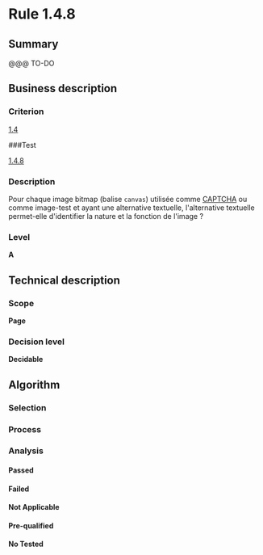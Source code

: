 # Rule 1.4.8

## Summary

@@@ TO-DO

## Business description

### Criterion

[1.4](http://references.modernisation.gouv.fr/sites/default/files/RGAA3_RC2-1/referentiel_technique.htm#crit-1-4)

###Test

[1.4.8](http://references.modernisation.gouv.fr/sites/default/files/RGAA3_RC2-1/referentiel_technique.htm#test-1-4-8)

### Description

Pour chaque image bitmap (balise `canvas`) utilis&eacute;e comme <a href="http://references.modernisation.gouv.fr/sites/default/files/RGAA3_RC2-1/glossaire.htm#mcaptcha">CAPTCHA</a> ou comme image-test et ayant une alternative textuelle, l'alternative textuelle permet-elle d'identifier la nature et la fonction de l'image ?

### Level

**A**

## Technical description

### Scope

**Page**

### Decision level

**Decidable**

## Algorithm

### Selection

### Process

### Analysis

#### Passed

#### Failed

#### Not Applicable

#### Pre-qualified

#### No Tested 







